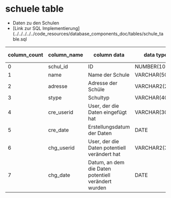 # schuele table
- Daten zu den Schulen
- [Link zur SQL Implementierung](../../../../../code_resources/database_components_doc/tables/schule_table.sql


| column_count | column_name    | column data                                          | data type     | required(y/n) | key(PK/FK/null) | has Index(y/n) |
|--------------|----------------|------------------------------------------------------|---------------|---------------|-----------------|----------------|
| 0            | schul_id       | ID                                                   | NUMBER(10)    | y             | PK              | y              |
| 1            | name           | Name der Schule                                      | VARCHAR(50)   | y             | null            | y              |
| 2            | adresse        | Adresse der Schüle                                   | VARCHAR2(200) | n             | null            | y              |
| 3            | stype          | Schultyp                                             | VARCHAR(40)   | y             | null            | n              |
| 4            | cre_userid     | User, der die Daten eingefügt hat                    | VARCHAR(30)   | y             | null            | y              |
| 5            | cre_date       | Erstellungsdatum der Daten                           | DATE          | y             | null            | y              |
| 6            | chg_userid     | User, der die Daten potentiell verändert hat         | VARCHAR2(30)  | n             | null            | y              |
| 7            | chg_date       | Datum, an dem die Daten potentiell verändert wurden  | DATE          | n             | null            | y              |